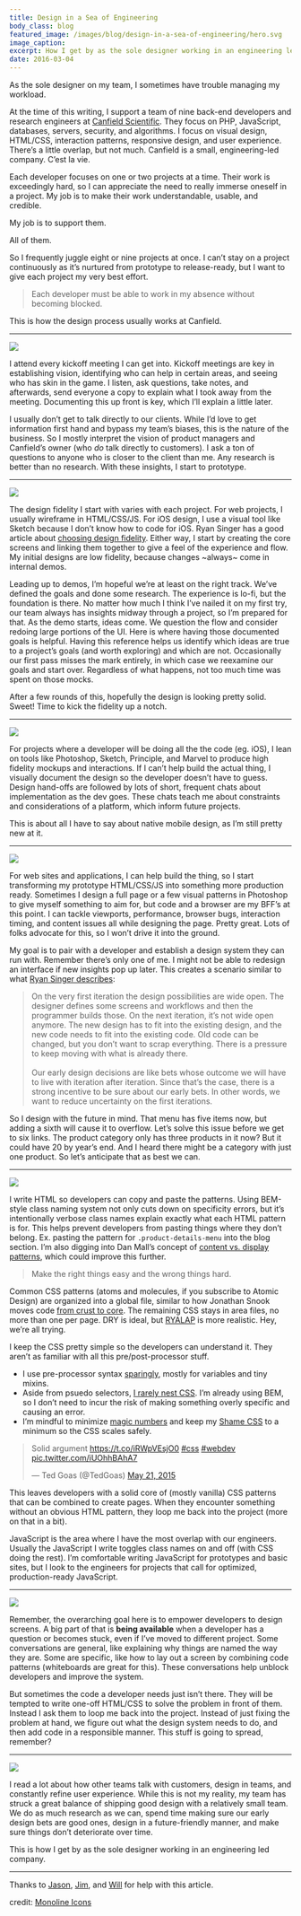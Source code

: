 ```yaml
---
title: Design in a Sea of Engineering
body_class: blog
featured_image: /images/blog/design-in-a-sea-of-engineering/hero.svg
image_caption:
excerpt: How I get by as the sole designer working in an engineering led company.
date: 2016-03-04
---
```


As the sole designer on my team, I sometimes have trouble managing my workload.

At the time of this writing, I support a team of nine back-end developers and research engineers at [Canfield Scientific](http://www.canfieldsci.com/). They focus on PHP, JavaScript, databases, servers, security, and algorithms. I focus on visual design, HTML/CSS, interaction patterns, responsive design, and user experience. There’s a little overlap, but not much. Canfield is a small, engineering-led company. C’est la vie.

Each developer focuses on one or two projects at a time. Their work is exceedingly hard, so I can appreciate the need to really immerse oneself in a project. My job is to make their work understandable, usable, and credible.

My job is to support them.

All of them.

So I frequently juggle eight or nine projects at once. I can’t stay on a project continuously as it’s nurtured from prototype to release-ready, but I want to give each project my very best effort.

> Each developer must be able to work in my absence without becoming blocked.

This is how the design process usually works at Canfield.

---
![](./images/design-in-a-sea-of-engineering/notes.svg)

I attend every kickoff meeting I can get into. Kickoff meetings are key in establishing vision, identifying who can help in certain areas, and seeing who has skin in the game. I listen, ask questions, take notes, and afterwards, send everyone a copy to explain what I took away from the meeting. Documenting this up front is key, which I’ll explain a little later.

I usually don’t get to talk directly to our clients. While I’d love to get information first hand and bypass my team’s biases, this is the nature of the business. So I mostly interpret the vision of product managers and Canfield’s owner (who _do_ talk directly to customers). I ask a ton of questions to anyone who is closer to the client than me. Any research is better than no research. With these insights, I start to prototype.

---
![](./images/design-in-a-sea-of-engineering/flowchart.svg)

The design fidelity I start with varies with each project. For web projects, I usually wireframe in HTML/CSS/JS. For iOS design, I use a visual tool like Sketch because I don’t know how to code for iOS. Ryan Singer has a good article about [choosing design fidelity](https://m.signalvnoise.com/the-fidelity-curve-weighing-the-costs-and-benefits-of-interface-design-mockups-b259634807e2#.fhppkuoc7). Either way, I start by creating the core screens and linking them together to give a feel of the experience and flow. My initial designs are low fidelity, because changes ~always~ come in internal demos.

Leading up to demos, I’m hopeful we’re at least on the right track. We’ve defined the goals and done some research. The experience is lo-fi, but the foundation is there. No matter how much I think I’ve nailed it on my first try, our team always has insights midway through a project, so I’m prepared for that. As the demo starts, ideas come. We question the flow and consider redoing large portions of the UI. Here is where having those documented goals is helpful. Having this reference helps us identify which ideas are true to a project’s goals (and worth exploring) and which are not. Occasionally our first pass misses the mark entirely, in which case we reexamine our goals and start over. Regardless of what happens, not too much time was spent on those mocks.

After a few rounds of this, hopefully the design is looking pretty solid. Sweet! Time to kick the fidelity up a notch.

---
![](./images/design-in-a-sea-of-engineering/binary.svg)

For projects where a developer will be doing all the the code (eg. iOS), I lean on tools like Photoshop, Sketch, Principle, and Marvel to produce high fidelity mockups and interactions. If I can’t help build the actual thing, I visually document the design so the developer doesn’t have to guess. Design hand-offs are followed by lots of short, frequent chats about implementation as the dev goes. These chats teach me about constraints and considerations of a platform, which inform future projects.

This is about all I have to say about native mobile design, as I’m still pretty new at it.

---
![](./images/design-in-a-sea-of-engineering/draw.svg)

For web sites and applications, I can help build the thing, so I start transforming my prototype HTML/CSS/JS into something more production ready. Sometimes I design a full page or a few visual patterns in Photoshop to give myself something to aim for, but code and a browser are my BFF’s at this point. I can tackle viewports, performance, browser bugs, interaction timing, and content issues all while designing the page. Pretty great. Lots of folks advocate for this, so I won’t drive it into the ground.

My goal is to pair with a developer and establish a design system they can run with. Remember there’s only one of me. I might not be able to redesign an interface if new insights pop up later. This creates a scenario similar to what [Ryan Singer describes](https://www.quora.com/Should-I-focus-on-a-good-user-experience-or-push-something-out-quickly/answer/Ryan-Singer):

> On the very first iteration the design possibilities are wide open. The designer defines some screens and workflows and then the programmer builds those. On the next iteration, it’s not wide open anymore. The new design has to fit into the existing design, and the new code needs to fit into the existing code. Old code can be changed, but you don’t want to scrap everything. There is a pressure to keep moving with what is already there.<br><br>Our early design decisions are like bets whose outcome we will have to live with iteration after iteration. Since that’s the case, there is a strong incentive to be sure about our early bets. In other words, we want to reduce uncertainty on the first iterations.

So I design with the future in mind. That menu has five items now, but adding a sixth will cause it to overflow. Let’s solve this issue before we get to six links. The product category only has three products in it now? But it could have 20 by year’s end. And I heard there might be a category with just one product. So let’s anticipate that as best we can.

---

![](./images/design-in-a-sea-of-engineering/code.svg)

I write HTML so developers can copy and paste the patterns. Using BEM-style class naming system not only cuts down on specificity errors, but it’s intentionally verbose class names explain exactly what each HTML pattern is for. This helps prevent developers from pasting things where they don’t belong. Ex. pasting the pattern for `.product-details-menu` into the blog section. I’m also digging into Dan Mall’s concept of [content vs. display patterns](http://danielmall.com/articles/content-display-patterns/), which could improve this further.

> Make the right things easy and the wrong things hard.

Common CSS patterns (atoms and molecules, if you subscribe to Atomic Design) are organized into a global file, similar to how Jonathan Snook moves code [from crust to core](http://snook.ca/archives/html_and_css/code-from-crust-to-core). The remaining CSS stays in area files, no more than one per page. DRY is ideal, but [RYALAP](https://twitter.com/hashtag/ryalap) is more realistic. Hey, we’re all trying.

I keep the CSS pretty simple so the developers can understand it. They aren’t as familiar with all this pre/post-processor stuff.

* I use pre-processor syntax [sparingly](https://blog.colepeters.com/on-writing-real-css-again/), mostly for variables and tiny mixins.
* Aside from psuedo selectors, [I rarely nest CSS](http://markdotto.com/2015/07/20/css-nesting/). I’m already using BEM, so I don’t need to incur the risk of making something overly specific and causing an error.
* I’m mindful to minimize [magic numbers](https://css-tricks.com/magic-numbers-in-css/) and keep my [Shame CSS](http://csswizardry.com/2013/04/shame-css/) to a minimum so the CSS scales safely.

<blockquote class="twitter-tweet"><p lang="en" dir="ltr">Solid argument <a href="https://t.co/iRWpVEsjO0">https://t.co/iRWpVEsjO0</a> <a href="https://twitter.com/hashtag/css?src=hash&amp;ref_src=twsrc%5Etfw">#css</a> <a href="https://twitter.com/hashtag/webdev?src=hash&amp;ref_src=twsrc%5Etfw">#webdev</a> <a href="http://t.co/iUOhhBAhA7">pic.twitter.com/iUOhhBAhA7</a></p>&mdash; Ted Goas (@TedGoas) <a href="https://twitter.com/TedGoas/status/601376543978446848?ref_src=twsrc%5Etfw">May 21, 2015</a></blockquote> <script async src="https://platform.twitter.com/widgets.js" charset="utf-8"></script>

This leaves developers with a solid core of (mostly vanilla) CSS patterns that can be combined to create pages. When they encounter something without an obvious HTML pattern, they loop me back into the project (more on that in a bit).

JavaScript is the area where I have the most overlap with our engineers. Usually the JavaScript I write toggles class names on and off (with CSS doing the rest). I’m comfortable writing JavaScript for prototypes and basic sites, but I look to the engineers for projects that call for optimized, production-ready JavaScript.

---

![](./images/design-in-a-sea-of-engineering/discuss.svg)

Remember, the overarching goal here is to empower developers to design screens. A big part of that is **being available** when a developer has a question or becomes stuck, even if I’ve moved to different project. Some conversations are general, like explaining why things are named the way they are. Some are specific, like how to lay out a screen by combining code patterns (whiteboards are great for this). These conversations help unblock developers and improve the system.

But sometimes the code a developer needs just isn’t there. They will be tempted to write one-off HTML/CSS to solve the problem in front of them. Instead I ask them to loop me back into the project. Instead of just fixing the problem at hand, we figure out what the design system needs to do, and then add code in a responsible manner. This stuff is going to spread, remember?

---

![](./images/design-in-a-sea-of-engineering/chat.svg)

I read a lot about how other teams talk with customers, design in teams, and constantly refine user experience. While this is not my reality, my team has struck a great balance of shipping good design with a relatively small team. We do as much research as we can, spend time making sure our early design bets are good ones, design in a future-friendly manner, and make sure things don’t deteriorate over time.

This is how I get by as the sole designer working in an engineering led company.

---

Thanks to [Jason](https://twitter.com/RodriguezCommaJ), [Jim](https://twitter.com/jimesilverman/), and [Will](https://twitter.com/willgrounds) for help with this article.

credit: [Monoline Icons](https://creativemarket.com/Bloomua/113737-Monoline-Icons-Collection)